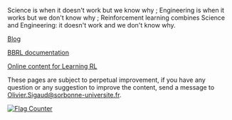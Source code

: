 
Science is when it doesn't work but we know why ; Engineering is when it works but we don't know why ; Reinforcement learning combines Science and Engineering: it doesn't work and we don't know why.

[Blog](./blog/index.md)

[BBRL documentation](./docs/bbrl_docs/overview.md)

[Online content for Learning RL](./docs/learning_RL/learning_RL.md)

These pages are subject to perpetual improvement, if you have any question or any suggestion to improve the content, send a message to [Olivier.Sigaud@sorbonne-universite.fr](mailto:Olivier.Sigaud@sorbonne-universite.fr).

<a href="https://info.flagcounter.com/ZaqY"><img src="https://s01.flagcounter.com/count2/ZaqY/bg_FFFFFF/txt_000000/border_CCCCCC/columns_2/maxflags_10/viewers_0/labels_0/pageviews_0/flags_0/percent_0/" alt="Flag Counter" border="0"></a>

